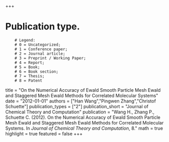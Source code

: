+++
# Publication type.
        # Legend: 
        # 0 = Uncategorized; 
        # 1 = Conference paper; 
        # 2 = Journal article;
        # 3 = Preprint / Working Paper; 
        # 4 = Report; 
        # 5 = Book; 
        # 6 = Book section;
        # 7 = Thesis; 
        # 8 = Patent
title = "On the Numerical Accuracy of Ewald Smooth Particle Mesh Ewald and Staggered Mesh Ewald Methods for Correlated Molecular Systems"
date = "2012-01-01"
authors = ["Han Wang","Pingwen Zhang","Christof Schuette"]
publication_types = ["2"]
publication_short = "Journal of Chemical Theory and Computation"
publication = "Wang H., Zhang P., Schuette C. (2012). On the Numerical Accuracy of Ewald Smooth Particle Mesh Ewald and Staggered Mesh Ewald Methods for Correlated Molecular Systems. In _Journal of Chemical Theory and Computation_, 8."
math = true
highlight = true
featured = false
+++